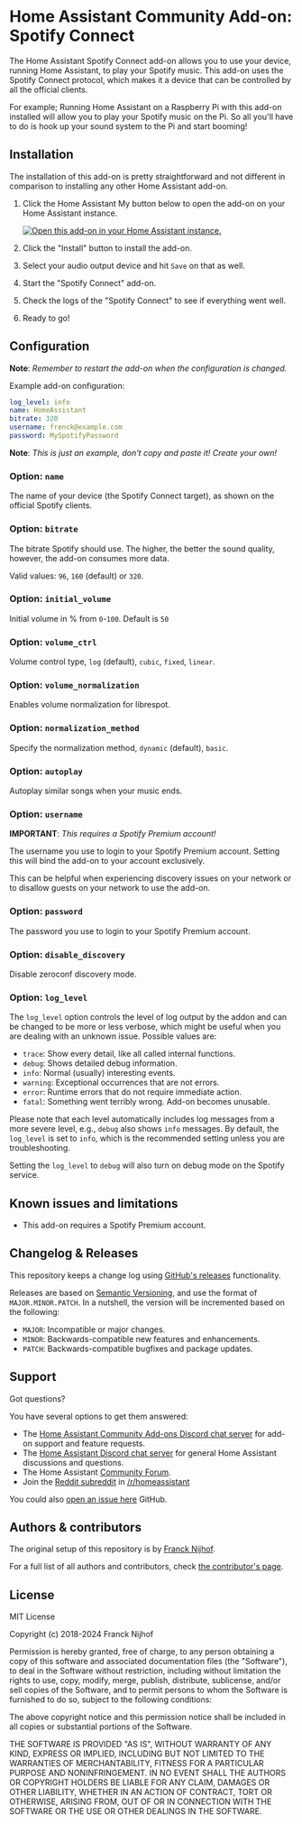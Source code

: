# Home Assistant Community Add-on: Spotify Connect

The Home Assistant Spotify Connect add-on allows you to use your device,
running Home Assistant, to play your Spotify music. This add-on uses the
Spotify Connect protocol, which makes it a device that can be controlled
by all the official clients.

For example; Running Home Assistant on a Raspberry Pi with this add-on
installed will allow you to play your Spotify music on the Pi. So all you'll
have to do is hook up your sound system to the Pi and start booming!

## Installation

The installation of this add-on is pretty straightforward and not different in
comparison to installing any other Home Assistant add-on.

1. Click the Home Assistant My button below to open the add-on on your Home
   Assistant instance.

   [![Open this add-on in your Home Assistant instance.][addon-badge]][addon]

1. Click the "Install" button to install the add-on.
1. Select your audio output device and hit `Save` on that as well.
1. Start the "Spotify Connect" add-on.
1. Check the logs of the "Spotify Connect" to see if everything went well.
1. Ready to go!

## Configuration

**Note**: _Remember to restart the add-on when the configuration is changed._

Example add-on configuration:

```yaml
log_level: info
name: HomeAssistant
bitrate: 320
username: frenck@example.com
password: MySpotifyPassword
```

**Note**: _This is just an example, don't copy and paste it! Create your own!_

### Option: `name`

The name of your device (the Spotify Connect target), as shown on
the official Spotify clients.

### Option: `bitrate`

The bitrate Spotify should use. The higher, the better the sound quality,
however, the add-on consumes more data.

Valid values: `96`, `160` (default) or `320`.

### Option: `initial_volume`

Initial volume in % from `0`-`100`. Default is `50`

### Option: `volume_ctrl`

Volume control type, `log` (default), `cubic`, `fixed`, `linear`.

### Option: `volume_normalization`

Enables volume normalization for librespot.

### Option: `normalization_method`

Specify the normalization method, `dynamic` (default), `basic`.

### Option: `autoplay`

Autoplay similar songs when your music ends.

### Option: `username`

**IMPORTANT**: _This requires a Spotify Premium account!_

The username you use to login to your Spotify Premium account. Setting
this will bind the add-on to your account exclusively.

This can be helpful when experiencing discovery issues on your network or
to disallow guests on your network to use the add-on.

### Option: `password`

The password you use to login to your Spotify Premium account.

### Option: `disable_discovery`

Disable zeroconf discovery mode.

### Option: `log_level`

The `log_level` option controls the level of log output by the addon and can
be changed to be more or less verbose, which might be useful when you are
dealing with an unknown issue. Possible values are:

- `trace`: Show every detail, like all called internal functions.
- `debug`: Shows detailed debug information.
- `info`: Normal (usually) interesting events.
- `warning`: Exceptional occurrences that are not errors.
- `error`: Runtime errors that do not require immediate action.
- `fatal`: Something went terribly wrong. Add-on becomes unusable.

Please note that each level automatically includes log messages from a
more severe level, e.g., `debug` also shows `info` messages. By default,
the `log_level` is set to `info`, which is the recommended setting unless
you are troubleshooting.

Setting the `log_level` to `debug` will also turn on debug mode on the
Spotify service.

## Known issues and limitations

- This add-on requires a Spotify Premium account.

## Changelog & Releases

This repository keeps a change log using [GitHub's releases][releases]
functionality.

Releases are based on [Semantic Versioning][semver], and use the format
of `MAJOR.MINOR.PATCH`. In a nutshell, the version will be incremented
based on the following:

- `MAJOR`: Incompatible or major changes.
- `MINOR`: Backwards-compatible new features and enhancements.
- `PATCH`: Backwards-compatible bugfixes and package updates.

## Support

Got questions?

You have several options to get them answered:

- The [Home Assistant Community Add-ons Discord chat server][discord] for add-on
  support and feature requests.
- The [Home Assistant Discord chat server][discord-ha] for general Home
  Assistant discussions and questions.
- The Home Assistant [Community Forum][forum].
- Join the [Reddit subreddit][reddit] in [/r/homeassistant][reddit]

You could also [open an issue here][issue] GitHub.

## Authors & contributors

The original setup of this repository is by [Franck Nijhof][frenck].

For a full list of all authors and contributors,
check [the contributor's page][contributors].

## License

MIT License

Copyright (c) 2018-2024 Franck Nijhof

Permission is hereby granted, free of charge, to any person obtaining a copy
of this software and associated documentation files (the "Software"), to deal
in the Software without restriction, including without limitation the rights
to use, copy, modify, merge, publish, distribute, sublicense, and/or sell
copies of the Software, and to permit persons to whom the Software is
furnished to do so, subject to the following conditions:

The above copyright notice and this permission notice shall be included in all
copies or substantial portions of the Software.

THE SOFTWARE IS PROVIDED "AS IS", WITHOUT WARRANTY OF ANY KIND, EXPRESS OR
IMPLIED, INCLUDING BUT NOT LIMITED TO THE WARRANTIES OF MERCHANTABILITY,
FITNESS FOR A PARTICULAR PURPOSE AND NONINFRINGEMENT. IN NO EVENT SHALL THE
AUTHORS OR COPYRIGHT HOLDERS BE LIABLE FOR ANY CLAIM, DAMAGES OR OTHER
LIABILITY, WHETHER IN AN ACTION OF CONTRACT, TORT OR OTHERWISE, ARISING FROM,
OUT OF OR IN CONNECTION WITH THE SOFTWARE OR THE USE OR OTHER DEALINGS IN THE
SOFTWARE.

[addon-badge]: https://my.home-assistant.io/badges/supervisor_addon.svg

[addon]: https://my.home-assistant.io/redirect/supervisor_addon/?addon=a0d7b954_spotify&repository_url=https%3A%2F%2Fgithub.com%2Fhassio-addons%2Frepository

[contributors]: https://github.com/hassio-addons/addon-spotify-connect/graphs/contributors

[discord-ha]: https://discord.gg/c5DvZ4e

[discord]: https://discord.me/hassioaddons

[forum]: https://community.home-assistant.io/t/home-assistant-community-add-on-spotify-connect/61210?u=frenck

[frenck]: https://github.com/frenck

[issue]: https://github.com/hassio-addons/addon-spotify-connect/issues

[reddit]: https://reddit.com/r/homeassistant

[releases]: https://github.com/hassio-addons/addon-spotify-connect/releases

[semver]: http://semver.org/spec/v2.0.0.htm
